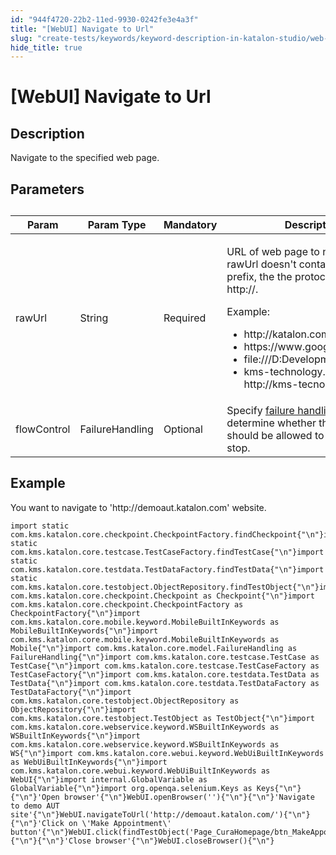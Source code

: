 ```yaml
---
id: "944f4720-22b2-11ed-9930-0242fe3e4a3f"
title: "[WebUI] Navigate to Url"
slug: "create-tests/keywords/keyword-description-in-katalon-studio/web-ui-keywords/webui-navigate-to-url"
hide_title: true
---
```


# <a id="id_0" class="anchor_top_offset"/><a id="ariaid-title1" class="anchor_top_offset"/>[WebUI] Navigate to Url


## <a id="id_0__id_1" class="anchor_top_offset"/>Description

              
<p xmlns="http://www.w3.org/1999/xhtml" className="p">Navigate to the specified web page.</p> 
      

## <a id="id_0__id_2" class="anchor_top_offset"/>Parameters

              
<table xmlns="http://www.w3.org/1999/xhtml" className="table anchor_top_offset" id="id_0__d7e66646-02ca-407c-bcfa-55fcaacdbc7e"><caption /><thead className="thead"><tr className><th className="entry anchor_top_offset" id="id_0__d7e66646-02ca-407c-bcfa-55fcaacdbc7e__entry__1">Param</th><th className="entry anchor_top_offset" id="id_0__d7e66646-02ca-407c-bcfa-55fcaacdbc7e__entry__2">Param Type</th><th className="entry anchor_top_offset" id="id_0__d7e66646-02ca-407c-bcfa-55fcaacdbc7e__entry__3">Mandatory</th><th className="entry anchor_top_offset" id="id_0__d7e66646-02ca-407c-bcfa-55fcaacdbc7e__entry__4">Description</th></tr></thead><tbody className="tbody"><tr className><td className="entry" headers="id_0__d7e66646-02ca-407c-bcfa-55fcaacdbc7e__entry__1 id_0__d7e66646-02ca-407c-bcfa-55fcaacdbc7e__entry__2 id_0__d7e66646-02ca-407c-bcfa-55fcaacdbc7e__entry__3 id_0__d7e66646-02ca-407c-bcfa-55fcaacdbc7e__entry__4 ">rawUrl</td><td className="entry" headers="id_0__d7e66646-02ca-407c-bcfa-55fcaacdbc7e__entry__1 id_0__d7e66646-02ca-407c-bcfa-55fcaacdbc7e__entry__2 id_0__d7e66646-02ca-407c-bcfa-55fcaacdbc7e__entry__3 id_0__d7e66646-02ca-407c-bcfa-55fcaacdbc7e__entry__4 ">String</td><td className="entry" headers="id_0__d7e66646-02ca-407c-bcfa-55fcaacdbc7e__entry__1 id_0__d7e66646-02ca-407c-bcfa-55fcaacdbc7e__entry__2 id_0__d7e66646-02ca-407c-bcfa-55fcaacdbc7e__entry__3 id_0__d7e66646-02ca-407c-bcfa-55fcaacdbc7e__entry__4 ">Required</td><td className="entry" headers="id_0__d7e66646-02ca-407c-bcfa-55fcaacdbc7e__entry__1 id_0__d7e66646-02ca-407c-bcfa-55fcaacdbc7e__entry__2 id_0__d7e66646-02ca-407c-bcfa-55fcaacdbc7e__entry__3 id_0__d7e66646-02ca-407c-bcfa-55fcaacdbc7e__entry__4 ">         <p className="p">URL of web page to navigate to.If rawUrl doesn't contain           protocol prefix, the the protocol will be http://.</p>         <p className="p">Example: </p>         <ul className="ul"><li className="li">             http://katalon.com           </li><li className="li">             https://www.google.com           </li><li className="li">file:///D:Development/index.html;</li><li className="li">kms-technology.com =&gt; http://kms-tecnology.com</li></ul>       </td></tr><tr className><td className="entry" headers="id_0__d7e66646-02ca-407c-bcfa-55fcaacdbc7e__entry__1 id_0__d7e66646-02ca-407c-bcfa-55fcaacdbc7e__entry__2 id_0__d7e66646-02ca-407c-bcfa-55fcaacdbc7e__entry__3 id_0__d7e66646-02ca-407c-bcfa-55fcaacdbc7e__entry__4 ">flowControl</td><td className="entry" headers="id_0__d7e66646-02ca-407c-bcfa-55fcaacdbc7e__entry__1 id_0__d7e66646-02ca-407c-bcfa-55fcaacdbc7e__entry__2 id_0__d7e66646-02ca-407c-bcfa-55fcaacdbc7e__entry__3 id_0__d7e66646-02ca-407c-bcfa-55fcaacdbc7e__entry__4 ">FailureHandling</td><td className="entry" headers="id_0__d7e66646-02ca-407c-bcfa-55fcaacdbc7e__entry__1 id_0__d7e66646-02ca-407c-bcfa-55fcaacdbc7e__entry__2 id_0__d7e66646-02ca-407c-bcfa-55fcaacdbc7e__entry__3 id_0__d7e66646-02ca-407c-bcfa-55fcaacdbc7e__entry__4 ">Optional</td><td className="entry" headers="id_0__d7e66646-02ca-407c-bcfa-55fcaacdbc7e__entry__1 id_0__d7e66646-02ca-407c-bcfa-55fcaacdbc7e__entry__2 id_0__d7e66646-02ca-407c-bcfa-55fcaacdbc7e__entry__3 id_0__d7e66646-02ca-407c-bcfa-55fcaacdbc7e__entry__4 ">Specify <a className="xref" href="/docs/maintain/configure-failure-handling-settings-in-katalon-studio">failure handling</a> schema to determine whether the         execution should be allowed to continue or stop.</td></tr></tbody></table> 
      

## <a id="id_0__id_3" class="anchor_top_offset"/>Example

              
<p xmlns="http://www.w3.org/1999/xhtml" className="p">You want to navigate to 'http://demoaut.katalon.com'   website.</p> 
              
<pre xmlns="http://www.w3.org/1999/xhtml" className="pre codeblock"><code>import static com.kms.katalon.core.checkpoint.CheckpointFactory.findCheckpoint{"\n"}import static com.kms.katalon.core.testcase.TestCaseFactory.findTestCase{"\n"}import static com.kms.katalon.core.testdata.TestDataFactory.findTestData{"\n"}import static com.kms.katalon.core.testobject.ObjectRepository.findTestObject{"\n"}import com.kms.katalon.core.checkpoint.Checkpoint as Checkpoint{"\n"}import com.kms.katalon.core.checkpoint.CheckpointFactory as CheckpointFactory{"\n"}import com.kms.katalon.core.mobile.keyword.MobileBuiltInKeywords as MobileBuiltInKeywords{"\n"}import com.kms.katalon.core.mobile.keyword.MobileBuiltInKeywords as Mobile{"\n"}import com.kms.katalon.core.model.FailureHandling as FailureHandling{"\n"}import com.kms.katalon.core.testcase.TestCase as TestCase{"\n"}import com.kms.katalon.core.testcase.TestCaseFactory as TestCaseFactory{"\n"}import com.kms.katalon.core.testdata.TestData as TestData{"\n"}import com.kms.katalon.core.testdata.TestDataFactory as TestDataFactory{"\n"}import com.kms.katalon.core.testobject.ObjectRepository as ObjectRepository{"\n"}import com.kms.katalon.core.testobject.TestObject as TestObject{"\n"}import com.kms.katalon.core.webservice.keyword.WSBuiltInKeywords as WSBuiltInKeywords{"\n"}import com.kms.katalon.core.webservice.keyword.WSBuiltInKeywords as WS{"\n"}import com.kms.katalon.core.webui.keyword.WebUiBuiltInKeywords as WebUiBuiltInKeywords{"\n"}import com.kms.katalon.core.webui.keyword.WebUiBuiltInKeywords as WebUI{"\n"}import internal.GlobalVariable as GlobalVariable{"\n"}import org.openqa.selenium.Keys as Keys{"\n"}{"\n"}'Open browser'{"\n"}WebUI.openBrowser(''){"\n"}{"\n"}'Navigate to demo AUT site'{"\n"}WebUI.navigateToUrl('http://demoaut.katalon.com/'){"\n"}{"\n"}'Click on \'Make Appointment\' button'{"\n"}WebUI.click(findTestObject('Page_CuraHomepage/btn_MakeAppointment')){"\n"}{"\n"}'Close browser'{"\n"}WebUI.closeBrowser(){"\n"}</code></pre> 
            
